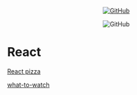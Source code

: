 <p align="center">
	<a href="https://github.com/some-yummy-nick?tab=repositories"><img src="https://img.shields.io/github/followers/some-yummy-nick.svg?label=GitHub&style=social" alt="GitHub"></a>
</p>
<p align="center">
	<img src="https://media.giphy.com/media/l3vR9IG7KlnQEAwTe/giphy.gif" alt="GitHub">
</p>

# React
<p><a href="https://some-yummy-react-pizza.netlify.app/">React pizza</a></p>
<p><a href="https://some-yummy-what-to-watch.netlify.app/">what-to-watch</a></p>
